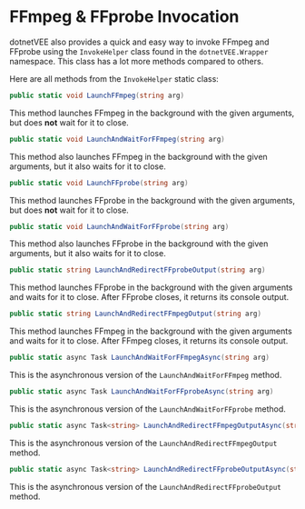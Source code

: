 # FFmpeg & FFprobe Invocation
dotnetVEE also provides a quick and easy way to invoke FFmpeg and FFprobe using the `InvokeHelper` class found in the `dotnetVEE.Wrapper` namespace.
This class has a lot more methods compared to others.

Here are all methods from the `InvokeHelper` static class:

```cs
public static void LaunchFFmpeg(string arg)
```
This method launches FFmpeg in the background with the given arguments, but does **not** wait for it to close.

```cs
public static void LaunchAndWaitForFFmpeg(string arg)
```
This method also launches FFmpeg in the background with the given arguments, but it also waits for it to close.

```cs
public static void LaunchFFprobe(string arg)
```
This method launches FFprobe in the background with the given arguments, but does **not** wait for it to close.

```cs
public static void LaunchAndWaitForFFprobe(string arg)
```
This method also launches FFprobe in the background with the given arguments, but it also waits for it to close.

```cs
public static string LaunchAndRedirectFFprobeOutput(string arg)
```
This method launches FFprobe in the background with the given arguments and waits for it to close. After FFprobe closes, it returns its console output.

```cs
public static string LaunchAndRedirectFFmpegOutput(string arg)
```
This method launches FFmpeg in the background with the given arguments and waits for it to close. After FFmpeg closes, it returns its console output.

```cs
public static async Task LaunchAndWaitForFFmpegAsync(string arg)
```
This is the asynchronous version of the `LaunchAndWaitForFFmpeg` method.

```cs
public static async Task LaunchAndWaitForFFprobeAsync(string arg)
```
This is the asynchronous version of the `LaunchAndWaitForFFprobe` method.

```cs
public static async Task<string> LaunchAndRedirectFFmpegOutputAsync(string arg)
```
This is the asynchronous version of the `LaunchAndRedirectFFmpegOutput` method.

```cs
public static async Task<string> LaunchAndRedirectFFprobeOutputAsync(string arg)
```
This is the asynchronous version of the `LaunchAndRedirectFFprobeOutput` method.
